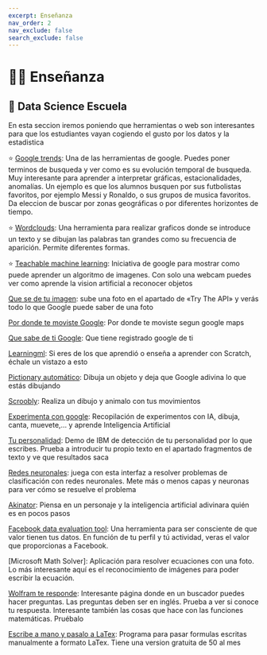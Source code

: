 ```yaml
---
excerpt: Enseñanza
nav_order: 2
nav_exclude: false
search_exclude: false
---
```


# 👩‍🏫 Enseñanza

## 🏫 Data Science Escuela

En esta seccion iremos poniendo que herramientas o web son interesantes para que los estudiantes vayan cogiendo el gusto por los datos y la estadistica

⭐ [Google trends](https://trends.google.es/trends/): Una de las herramientas de google. Puedes poner terminos de busqueda y ver como es su evolución temporal de busqueda. Muy interesante para aprender a interpretar gráficas, estacionalidades, anomalías. Un ejemplo es que los alumnos busquen por sus futbolistas favoritos, por ejemplo Messi y Ronaldo, o sus grupos de musica favoritos. Da eleccion de buscar por zonas geográficas o por diferentes horizontes de tiempo.

⭐ [Wordclouds](http://www.wordclouds.com/): Una herramienta para realizar graficos donde se introduce un texto y se dibujan las palabras tan grandes como su frecuencia de aparición. Permite diferentes formas.

⭐ [Teachable machine learning](https://teachablemachine.withgoogle.com/): Iniciativa de google para mostrar como puede aprender un algoritmo de imagenes. Con solo una webcam puedes ver como aprende la vision artificial a reconocer objetos

[Que se de tu imagen](http://cloud.google.com/vision/): sube una foto en el apartado de «Try The API» y verás todo lo que Google puede saber de una foto

[Por donde te moviste Google](http://myactivity.google.com/): Por donde te moviste segun google maps

[Que sabe de ti Google](http://adssettings.google.es/): Que tiene registrado google de ti

[Learningml](https://learningml.org/): Si eres de los que aprendió o enseña a aprender con Scratch, échale un vistazo a esto

[Pictionary automático](https://quickdraw.withgoogle.com/): Dibuja un objeto y deja que Google adivina lo que estás dibujando

[Scroobly](https://scroobly.com/): Realiza un dibujo y animalo con tus movimientos

[Experimenta con google](https://experiments.withgoogle.com/collection/ai): Recopilación de experimentos con IA, dibuja, canta, muevete,… y aprende Inteligencia Artificial

[Tu personalidad](https://personality-insights-demo.ng.bluemix.net/): Demo de IBM de detección de tu personalidad por lo que escribes. Prueba a introducir tu propio texto en el apartado fragmentos de texto y ve que resultados saca

[Redes neuronales](https://playground.tensorflow.org/#activation=tanh&batchSize=10&dataset=circle&regDataset=reg-plane&learningRate=0.03&regularizationRate=0&noise=0&networkShape=4,2&seed=0.68852&showTestData=false&discretize=false&percTrainData=50&x=true&y=true&xTimesY=false&xSquared=false&ySquared=false&cosX=false&sinX=false&cosY=false&sinY=false&collectStats=false&problem=classification&initZero=false&hideText=false): juega con esta interfaz a resolver problemas de clasificación con redes neuronales. Mete más o menos capas y neuronas para ver cómo se resuelve el problema

[Akinator](http://es.akinator.com/): Piensa en un personaje y la inteligencia artificial adivinara quién es en pocos pasos

[Facebook data evaluation tool](https://fdvt.org/): Una herramienta para ser consciente de que valor tienen tus datos. En función de tu perfil y tú actividad, veras el valor que proporcionas a Facebook.

[Microsoft Math Solver]: Aplicación para resolver ecuaciones con una foto. Lo más interesante aquí es el reconocimiento de imágenes para poder escribir la ecuación.

[Wolfram te responde](http://wolframalpha.com/): Interesante página donde en un buscador puedes hacer preguntas. Las preguntas deben ser en inglés. Prueba a ver si conoce tu respuesta. Interesante también las cosas que hace con las funciones matemáticas. Pruébalo

[Escribe a mano y pasalo a LaTex](https://mathpix.com/): Programa para pasar formulas escritas manualmente a formato LaTex. Tiene una version gratuita de 50 al mes
